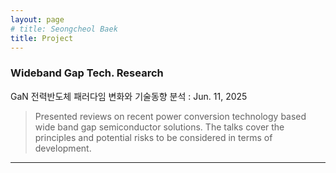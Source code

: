 ```yaml
---
layout: page
# title: Seongcheol Baek
title: Project
---
```


### Wideband Gap Tech. Research
GaN 전력반도체 패러다임 변화와 기술동향 분석
: Jun. 11, 2025
> Presented reviews on recent power conversion technology based wide band gap semiconductor solutions. The talks cover the principles and potential risks to be considered in terms of development. 

---
